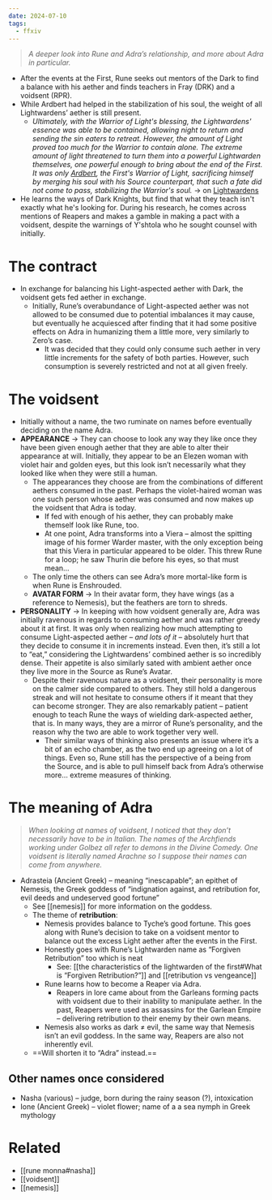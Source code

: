 ```yaml
---
date: 2024-07-10
tags:
  - ffxiv
---
```


> *A deeper look into Rune and Adra’s relationship, and more about Adra in particular.*

- After the events at the First, Rune seeks out mentors of the Dark to find a balance with his aether and finds teachers in Fray (DRK) and a voidsent (RPR).
- While Ardbert had helped in the stabilization of his soul, the weight of all Lightwardens’ aether is still present.
	- *Ultimately, with the Warrior of Light's blessing, the Lightwardens' essence was able to be contained, allowing night to return and sending the sin eaters to retreat. However, the amount of Light proved too much for the Warrior to contain alone. The extreme amount of light threatened to turn them into a powerful Lightwarden themselves, one powerful enough to bring about the end of the First. It was only [Ardbert](https://finalfantasy.fandom.com/wiki/Ardbert "Ardbert"), the First's Warrior of Light, sacrificing himself by merging his soul with his Source counterpart, that such a fate did not come to pass, stabilizing the Warrior's soul.* → on [Lightwardens](https://finalfantasy.fandom.com/wiki/Lightwarden)
- He learns the ways of Dark Knights, but find that what they teach isn't exactly what he's looking for. During his research, he comes across mentions of Reapers and makes a gamble in making a pact with a voidsent, despite the warnings of Y'shtola who he sought counsel with initially.

# The contract
- In exchange for balancing his Light-aspected aether with Dark, the voidsent gets fed aether in exchange.
	- Initially, Rune’s overabundance of Light-aspected aether was not allowed to be consumed due to potential imbalances it may cause, but eventually he acquiesced after finding that it had some positive effects on Adra in humanizing them a little more, very similarly to Zero’s case.
		- It was decided that they could only consume such aether in very little increments for the safety of both parties. However, such consumption is severely restricted and not at all given freely.

# The voidsent
- Initially without a name, the two ruminate on names before eventually deciding on the name Adra.
- **APPEARANCE** → They can choose to look any way they like once they have been given enough aether that they are able to alter their appearance at will. Initially, they appear to be an Elezen woman with violet hair and golden eyes, but this look isn’t necessarily what they looked like when they were still a human.
	- The appearances they choose are from the combinations of different aethers consumed in the past. Perhaps the violet-haired woman was one such person whose aether was consumed and now makes up the voidsent that Adra is today.
		- If fed with enough of his aether, they can probably make themself look like Rune, too.
		- At one point, Adra transforms into a Viera – almost the spitting image of his former Warder master, with the only exception being that this Viera in particular appeared to be older. This threw Rune for a loop; he saw Thurin die before his eyes, so that must mean…
	- The only time the others can see Adra’s more mortal-like form is when Rune is Enshrouded.
	- **AVATAR FORM** → In their avatar form, they have wings (as a reference to Nemesis), but the feathers are torn to shreds.
- **PERSONALITY** → In keeping with how voidsent generally are, Adra was initially ravenous in regards to consuming aether and was rather greedy about it at first. It was only when realizing how much attempting to consume Light-aspected aether – *and lots of it* – absolutely hurt that they decide to consume it in increments instead. Even then, it’s still a lot to “eat,” considering the Lightwardens’ combined aether is so incredibly dense. Their appetite is also similarly sated with ambient aether once they live more in the Source as Rune’s Avatar.
	- Despite their ravenous nature as a voidsent, their personality is more on the calmer side compared to others. They still hold a dangerous streak and will not hesitate to consume others if it meant that they can become stronger. They are also remarkably patient – patient enough to teach Rune the ways of wielding dark-aspected aether, that is. In many ways, they are a mirror of Rune’s personality, and the reason why the two are able to work together very well.
		- Their similar ways of thinking also presents an issue where it’s a bit of an echo chamber, as the two end up agreeing on a lot of things. Even so, Rune still has the perspective of a being from the Source, and is able to pull himself back from Adra’s otherwise more… extreme measures of thinking.

# The meaning of Adra
> *When looking at names of voidsent, I noticed that they don’t necessarily have to be in Italian. The names of the Archfiends working under Golbez all refer to demons in the Divine Comedy. One voidsent is literally named Arachne so I suppose their names can come from anywhere.*

- Adrasteia (Ancient Greek) – meaning “inescapable”; an epithet of Nemesis, the Greek goddess of “indignation against, and retribution for, evil deeds and undeserved good fortune”
	- See [[nemesis]] for more information on the goddess.
	- The theme of **retribution**:
		- Nemesis provides balance to Tyche’s good fortune. This goes along with Rune’s decision to take on a voidsent mentor to balance out the excess Light aether after the events in the First.
		- Honestly goes with Rune’s Lightwarden name as “Forgiven Retribution” too which is neat
			- See: [[the characteristics of the lightwarden of the first#What is “Forgiven Retribution?”]] and [[retribution vs vengeance]]
		- Rune learns how to become a Reaper via Adra.
			- Reapers in lore came about from the Garleans forming pacts with voidsent due to their inability to manipulate aether. In the past, Reapers were used as assassins for the Garlean Empire – delivering retribution to their enemy by their own means.
		- Nemesis also works as dark ≠ evil, the same way that Nemesis isn’t an evil goddess. In the same way, Reapers are also not inherently evil.
	- ==Will shorten it to “Adra” instead.==

## Other names once considered
- Nasha (various) – judge, born during the rainy season (?), intoxication
- Ione (Ancient Greek) – violet flower; name of  a a sea nymph in Greek mythology

# Related
- [[rune monna#nasha]]
- [[voidsent]]
- [[nemesis]]